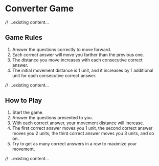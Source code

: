 # Converter Game

// ...existing content...

## Game Rules

1. Answer the questions correctly to move forward.
2. Each correct answer will move you farther than the previous one.
3. The distance you move increases with each consecutive correct answer.
4. The initial movement distance is 1 unit, and it increases by 1 additional unit for each consecutive correct answer.

// ...existing content...

## How to Play

1. Start the game.
2. Answer the questions presented to you.
3. With each correct answer, your movement distance will increase.
4. The first correct answer moves you 1 unit, the second correct answer moves you 2 units, the third correct answer moves you 3 units, and so on.
5. Try to get as many correct answers in a row to maximize your movement.

// ...existing content...
